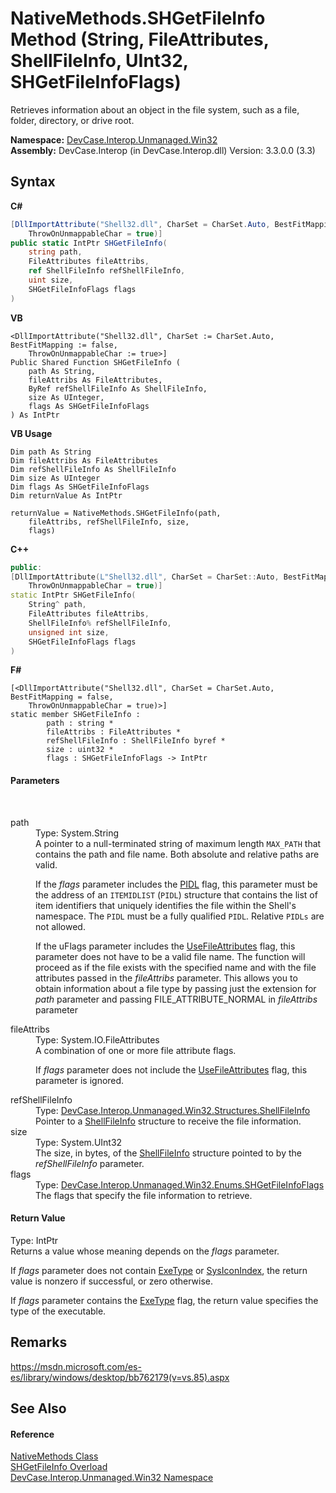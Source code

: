 # NativeMethods.SHGetFileInfo Method (String, FileAttributes, ShellFileInfo, UInt32, SHGetFileInfoFlags)
 

Retrieves information about an object in the file system, such as a file, folder, directory, or drive root.

**Namespace:**&nbsp;<a href="N_DevCase_Interop_Unmanaged_Win32">DevCase.Interop.Unmanaged.Win32</a><br />**Assembly:**&nbsp;DevCase.Interop (in DevCase.Interop.dll) Version: 3.3.0.0 (3.3)

## Syntax

**C#**<br />
``` C#
[DllImportAttribute("Shell32.dll", CharSet = CharSet.Auto, BestFitMapping = false, 
	ThrowOnUnmappableChar = true)]
public static IntPtr SHGetFileInfo(
	string path,
	FileAttributes fileAttribs,
	ref ShellFileInfo refShellFileInfo,
	uint size,
	SHGetFileInfoFlags flags
)
```

**VB**<br />
``` VB
<DllImportAttribute("Shell32.dll", CharSet := CharSet.Auto, BestFitMapping := false, 
	ThrowOnUnmappableChar := true>]
Public Shared Function SHGetFileInfo ( 
	path As String,
	fileAttribs As FileAttributes,
	ByRef refShellFileInfo As ShellFileInfo,
	size As UInteger,
	flags As SHGetFileInfoFlags
) As IntPtr
```

**VB Usage**<br />
``` VB Usage
Dim path As String
Dim fileAttribs As FileAttributes
Dim refShellFileInfo As ShellFileInfo
Dim size As UInteger
Dim flags As SHGetFileInfoFlags
Dim returnValue As IntPtr

returnValue = NativeMethods.SHGetFileInfo(path, 
	fileAttribs, refShellFileInfo, size, 
	flags)
```

**C++**<br />
``` C++
public:
[DllImportAttribute(L"Shell32.dll", CharSet = CharSet::Auto, BestFitMapping = false, 
	ThrowOnUnmappableChar = true)]
static IntPtr SHGetFileInfo(
	String^ path, 
	FileAttributes fileAttribs, 
	ShellFileInfo% refShellFileInfo, 
	unsigned int size, 
	SHGetFileInfoFlags flags
)
```

**F#**<br />
``` F#
[<DllImportAttribute("Shell32.dll", CharSet = CharSet.Auto, BestFitMapping = false, 
	ThrowOnUnmappableChar = true)>]
static member SHGetFileInfo : 
        path : string * 
        fileAttribs : FileAttributes * 
        refShellFileInfo : ShellFileInfo byref * 
        size : uint32 * 
        flags : SHGetFileInfoFlags -> IntPtr 

```


#### Parameters
&nbsp;<dl><dt>path</dt><dd>Type: System.String<br />A pointer to a null-terminated string of maximum length `MAX_PATH` that contains the path and file name. Both absolute and relative paths are valid. 

 If the *flags* parameter includes the <a href="T_DevCase_Interop_Unmanaged_Win32_Enums_SHGetFileInfoFlags">PIDL</a> flag, this parameter must be the address of an `ITEMIDLIST` (`PIDL`) structure that contains the list of item identifiers that uniquely identifies the file within the Shell's namespace. The `PIDL` must be a fully qualified `PIDL`. Relative `PIDLs` are not allowed. 

 If the uFlags parameter includes the <a href="T_DevCase_Interop_Unmanaged_Win32_Enums_SHGetFileInfoFlags">UseFileAttributes</a> flag, this parameter does not have to be a valid file name. The function will proceed as if the file exists with the specified name and with the file attributes passed in the *fileAttribs* parameter. This allows you to obtain information about a file type by passing just the extension for *path* parameter and passing FILE_ATTRIBUTE_NORMAL in *fileAttribs* parameter</dd><dt>fileAttribs</dt><dd>Type: System.IO.FileAttributes<br />A combination of one or more file attribute flags. 

 If *flags* parameter does not include the <a href="T_DevCase_Interop_Unmanaged_Win32_Enums_SHGetFileInfoFlags">UseFileAttributes</a> flag, this parameter is ignored.</dd><dt>refShellFileInfo</dt><dd>Type: <a href="T_DevCase_Interop_Unmanaged_Win32_Structures_ShellFileInfo">DevCase.Interop.Unmanaged.Win32.Structures.ShellFileInfo</a><br />Pointer to a <a href="T_DevCase_Interop_Unmanaged_Win32_Structures_ShellFileInfo">ShellFileInfo</a> structure to receive the file information.</dd><dt>size</dt><dd>Type: System.UInt32<br />The size, in bytes, of the <a href="T_DevCase_Interop_Unmanaged_Win32_Structures_ShellFileInfo">ShellFileInfo</a> structure pointed to by the *refShellFileInfo* parameter.</dd><dt>flags</dt><dd>Type: <a href="T_DevCase_Interop_Unmanaged_Win32_Enums_SHGetFileInfoFlags">DevCase.Interop.Unmanaged.Win32.Enums.SHGetFileInfoFlags</a><br />The flags that specify the file information to retrieve.</dd></dl>

#### Return Value
Type: IntPtr<br />Returns a value whose meaning depends on the *flags* parameter. 

 If *flags* parameter does not contain <a href="T_DevCase_Interop_Unmanaged_Win32_Enums_SHGetFileInfoFlags">ExeType</a> or <a href="T_DevCase_Interop_Unmanaged_Win32_Enums_SHGetFileInfoFlags">SysIconIndex</a>, the return value is nonzero if successful, or zero otherwise. 

 If *flags* parameter contains the <a href="T_DevCase_Interop_Unmanaged_Win32_Enums_SHGetFileInfoFlags">ExeType</a> flag, the return value specifies the type of the executable.

## Remarks
<a href="https://msdn.microsoft.com/es-es/library/windows/desktop/bb762179(v=vs.85).aspx" target="_blank">https://msdn.microsoft.com/es-es/library/windows/desktop/bb762179(v=vs.85).aspx</a>

## See Also


#### Reference
<a href="T_DevCase_Interop_Unmanaged_Win32_NativeMethods">NativeMethods Class</a><br /><a href="Overload_DevCase_Interop_Unmanaged_Win32_NativeMethods_SHGetFileInfo">SHGetFileInfo Overload</a><br /><a href="N_DevCase_Interop_Unmanaged_Win32">DevCase.Interop.Unmanaged.Win32 Namespace</a><br />
